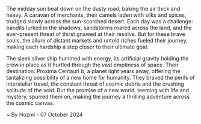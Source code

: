 
The midday sun beat down on the dusty road, baking the air thick and heavy.  A caravan of merchants, their camels laden with silks and spices, trudged slowly across the sun-scorched desert.  Each day was a challenge: bandits lurked in the shadows, sandstorms roared across the land, and the ever-present threat of thirst gnawed at their resolve.  But for these brave souls, the allure of distant markets and untold riches fueled their journey, making each hardship a step closer to their ultimate goal. 

The sleek silver ship hummed with energy, its artificial gravity holding the crew in place as it hurtled through the vast emptiness of space.  Their destination: Proxima Centauri b, a planet light years away, offering the tantalizing possibility of a new home for humanity.  They braved the perils of interstellar travel, the constant threat of cosmic debris and the crushing solitude of the void.  But the promise of a new world, teeming with life and mystery, spurred them on, making the journey a thrilling adventure across the cosmic canvas. 

~ By Hozmi - 07 October 2024
